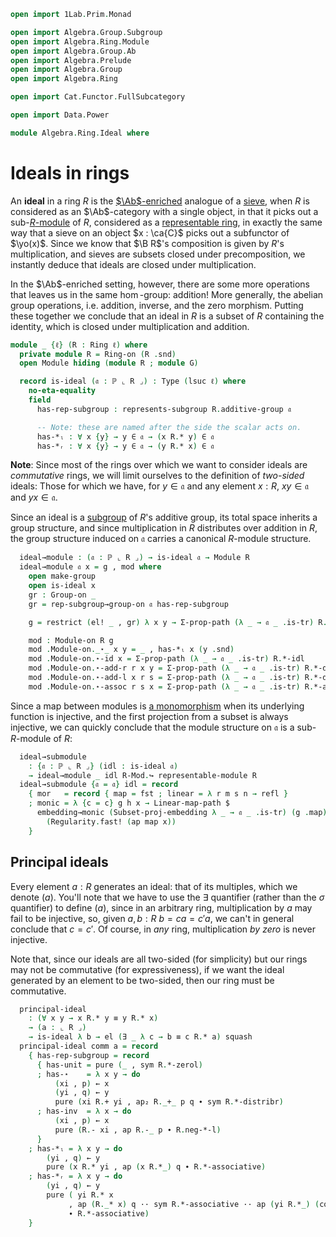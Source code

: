 ```agda
open import 1Lab.Prim.Monad

open import Algebra.Group.Subgroup
open import Algebra.Ring.Module
open import Algebra.Group.Ab
open import Algebra.Prelude
open import Algebra.Group
open import Algebra.Ring

open import Cat.Functor.FullSubcategory

open import Data.Power

module Algebra.Ring.Ideal where
```

# Ideals in rings

An **ideal** in a ring $R$ is the [$\Ab$-enriched] analogue of a
[sieve], when $R$ is considered as an $\Ab$-category with a single
object, in that it picks out a sub-[$R$-module] of $R$, considered as a
[representable ring], in exactly the same way that a sieve on an object
$x : \ca{C}$ picks out a subfunctor of $\yo(x)$. Since we know that $\B
R$'s composition is given by $R$'s multiplication, and sieves are
subsets closed under precomposition, we instantly deduce that ideals are
closed under multiplication.

[$\Ab$-enriched]: Cat.Abelian.Base.html#ab-enriched-categories
[sieve]: Cat.Diagram.Sieve.html
[$R$-module]: Algebra.Ring.Module.html#modules
[representable ring]: Algebra.Ring.Module.html#representable-modules

In the $\Ab$-enriched setting, however, there are some more operations
that leaves us in the same $\hom$-group: addition! More generally, the
abelian group operations, i.e. addition, inverse, and the zero morphism.
Putting these together we conclude that an ideal in $R$ is a subset of
$R$ containing the identity, which is closed under multiplication and
addition.


```agda
module _ {ℓ} (R : Ring ℓ) where
  private module R = Ring-on (R .snd)
  open Module hiding (module R ; module G)

  record is-ideal (𝔞 : ℙ ⌞ R ⌟) : Type (lsuc ℓ) where
    no-eta-equality
    field
      has-rep-subgroup : represents-subgroup R.additive-group 𝔞

      -- Note: these are named after the side the scalar acts on.
      has-*ₗ : ∀ x {y} → y ∈ 𝔞 → (x R.* y) ∈ 𝔞
      has-*ᵣ : ∀ x {y} → y ∈ 𝔞 → (y R.* x) ∈ 𝔞
```

**Note**: Since most of the rings over which we want to consider ideals
are _commutative_ rings, we will limit ourselves to the definition of
_two-sided_ ideals: Those for which we have, for $y \in \mathfrak{a}$
and any element $x : R$, $xy \in \mathfrak{a}$ and $yx \in
\mathfrak{a}$.

<!--
```agda
    open represents-subgroup has-rep-subgroup
      renaming ( has-unit to has-0 ; has-⋆ to has-+ ; has-inv to has-neg )
      public

    ideal→normal : normal-subgroup R.additive-group 𝔞
    ideal→normal .normal-subgroup.has-rep = has-rep-subgroup
    ideal→normal .normal-subgroup.has-conjugate {y = y} x∈𝔞 =
      subst (_∈ 𝔞) (sym (ap (y R.+_) R.+-commutes ∙ R.cancell R.+-invr)) x∈𝔞

    open normal-subgroup ideal→normal hiding (has-rep) public
```
-->

Since an ideal is a [subgroup] of $R$'s additive group, its total space
inherits a group structure, and since multiplication in $R$ distributes
over addition in $R$, the group structure induced on $\mathfrak{a}$
carries a canonical $R$-module structure.

[subgroup]: Algebra.Group.Subgroup.html

```agda
  ideal→module : (𝔞 : ℙ ⌞ R ⌟) → is-ideal 𝔞 → Module R
  ideal→module 𝔞 x = g , mod where
    open make-group
    open is-ideal x
    gr : Group-on _
    gr = rep-subgroup→group-on 𝔞 has-rep-subgroup

    g = restrict (el! _ , gr) λ x y → Σ-prop-path (λ _ → 𝔞 _ .is-tr) R.+-commutes

    mod : Module-on R g
    mod .Module-on._⋆_ x y = _ , has-*ₗ x (y .snd)
    mod .Module-on.⋆-id x = Σ-prop-path (λ _ → 𝔞 _ .is-tr) R.*-idl
    mod .Module-on.⋆-add-r r x y = Σ-prop-path (λ _ → 𝔞 _ .is-tr) R.*-distribl
    mod .Module-on.⋆-add-l x r s = Σ-prop-path (λ _ → 𝔞 _ .is-tr) R.*-distribr
    mod .Module-on.⋆-assoc r s x = Σ-prop-path (λ _ → 𝔞 _ .is-tr) R.*-associative
```

Since a map between modules is [a monomorphism] when its underlying
function is injective, and the first projection from a subset is always
injective, we can quickly conclude that the module structure on
$\mathfrak{a}$ is a sub-$R$-module of $R$:

[a monomorphism]: Cat.Morphism.html#monos

```agda
  ideal→submodule
    : {𝔞 : ℙ ⌞ R ⌟} (idl : is-ideal 𝔞)
    → ideal→module _ idl R-Mod.↪ representable-module R
  ideal→submodule {𝔞 = 𝔞} idl = record
    { mor   = record { map = fst ; linear = λ r m s n → refl }
    ; monic = λ {c = c} g h x → Linear-map-path $
      embedding→monic (Subset-proj-embedding λ _ → 𝔞 _ .is-tr) (g .map) (h .map)
        (Regularity.fast! (ap map x))
    }
```

## Principal ideals

Every element $a : R$ generates an ideal: that of its multiples, which
we denote $(a)$. You'll note that we have to use the $\exists$
quantifier (rather than the $\sigma$ quantifier) to define $(a)$, since
in an arbitrary ring, multiplication by $a$ may fail to be injective,
so, given $a, b : R$ $b = ca = c'a$, we can't in general conclude that
$c = c'$.  Of course, in _any_ ring, multiplication _by zero_ is never
injective.

Note that, since our ideals are all two-sided (for simplicity) but our
rings may not be commutative (for expressiveness), if we want the ideal
generated by an element to be two-sided, then our ring must be
commutative.

```agda
  principal-ideal
    : (∀ x y → x R.* y ≡ y R.* x)
    → (a : ⌞ R ⌟)
    → is-ideal λ b → el (∃ _ λ c → b ≡ c R.* a) squash
  principal-ideal comm a = record
    { has-rep-subgroup = record
      { has-unit = pure (_ , sym R.*-zerol)
      ; has-⋆    = λ x y → do
          (xi , p) ← x
          (yi , q) ← y
          pure (xi R.+ yi , ap₂ R._+_ p q ∙ sym R.*-distribr)
      ; has-inv  = λ x → do
          (xi , p) ← x
          pure (R.- xi , ap R.-_ p ∙ R.neg-*-l)
      }
    ; has-*ₗ = λ x y → do
        (yi , q) ← y
        pure (x R.* yi , ap (x R.*_) q ∙ R.*-associative)
    ; has-*ᵣ = λ x y → do
        (yi , q) ← y
        pure ( yi R.* x
             , ap (R._* x) q ·· sym R.*-associative ·· ap (yi R.*_) (comm a x)
             ∙ R.*-associative)
    }
```
